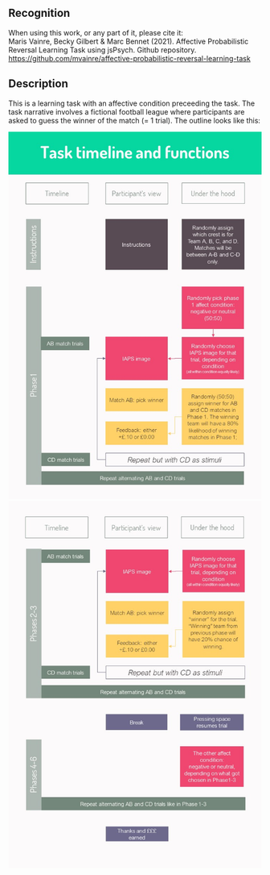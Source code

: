 ## Recognition
When using this work, or any part of it, please cite it:<br>
Maris Vainre, Becky Gilbert & Marc Bennet (2021). Affective Probabilistic Reversal Learning Task using jsPsych. Github repository. https://github.com/mvainre/affective-probabilistic-reversal-learning-task

## Description 
This is a learning task with an affective condition preceeding the task. The task narrative involves a fictional football league where participants are asked to guess the winner of the match (= 1 trial). The outline looks like this:

![Outline of the affective probabilistic learning task 1/2](Slide1.JPG)
![Outline of the affective probabilistic learning task 2/2](Slide2.JPG)
